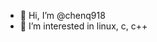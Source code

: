 - 👋 Hi, I’m @chenq918
- 👀 I’m interested in linux, c, c++


<!---
chenq918/chenq918 is a ✨ special ✨ repository because its `README.md` (this file) appears on your GitHub profile.
You can click the Preview link to take a look at your changes.
--->
